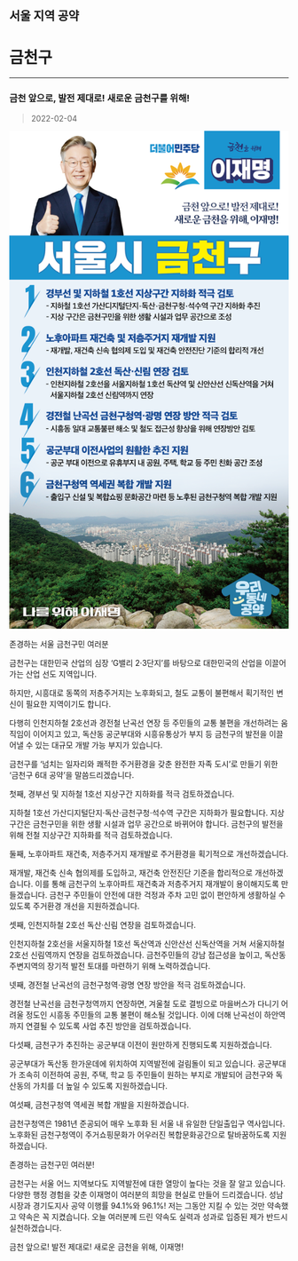 
## 서울 지역 공약

# 금천구

---

### 금천 앞으로, 발전 제대로! 새로운 금천구를 위해!
> 2022-02-04

![금천 지역공약](./005_001_008.png)

존경하는 서울 금천구민 여러분

금천구는 대한민국 산업의 심장 ‘G밸리 2·3단지’를 바탕으로 대한민국의 산업을 이끌어가는 산업 선도 지역입니다.

하지만, 시흥대로 동쪽의 저층주거지는 노후화되고, 철도 교통이 불편해서 획기적인 변신이 필요한 지역이기도 합니다. 

다행히 인천지하철 2호선과 경전철 난곡선 연장 등 주민들의 교통 불편을 개선하려는 움직임이 이어지고 있고, 독산동 공군부대와 시흥유통상가 부지 등 금천구의 발전을 이끌어낼 수 있는 대규모 개발 가능 부지가 있습니다.

금천구를 ‘넘치는 일자리와 쾌적한 주거환경을 갖춘 완전한 자족 도시’로 만들기 위한 ‘금천구 6대 공약’을 말씀드리겠습니다.

첫째, 경부선 및 지하철 1호선 지상구간 지하화를 적극 검토하겠습니다.

지하철 1호선 가산디지털단지·독산·금천구청·석수역 구간은 지하화가 필요합니다. 
지상 구간은 금천구민을 위한 생활 시설과 업무 공간으로 바뀌어야 합니다.
금천구의 발전을 위해 전철 지상구간 지하화를 적극 검토하겠습니다.

둘째, 노후아파트 재건축, 저층주거지 재개발로 주거환경을 획기적으로 개선하겠습니다.

재개발, 재건축 신속 협의제를 도입하고, 재건축 안전진단 기준을 합리적으로 개선하겠습니다. 
이를 통해 금천구의 노후아파트 재건축과 저층주거지 재개발이 용이해지도록 만들겠습니다.
금천구 주민들이 안전에 대한 걱정과 주차 고민 없이 편안하게 생활하실 수 있도록 주거환경 개선을 지원하겠습니다. 

셋째, 인천지하철 2호선 독산·신림 연장을 검토하겠습니다.

인천지하철 2호선을 서울지하철 1호선 독산역과 신안산선 신독산역을 거쳐 서울지하철 2호선 신림역까지 연장을 검토하겠습니다.
금천주민들의 강남 접근성을 높이고, 독산동 주변지역의 장기적 발전 토대를 마련하기 위해 노력하겠습니다.

넷째, 경전철 난곡선의 금천구청역·광명 연장 방안을 적극 검토하겠습니다.

경전철 난곡선을 금천구청역까지 연장하면, 겨울철 도로 결빙으로 마을버스가 다니기 어려울 정도인 시흥동 주민들의 교통 불편이 해소될 것입니다. 
이에 더해 난곡선이 하안역까지 연결될 수 있도록 사업 추진 방안을 검토하겠습니다. 

다섯째, 금천구가 추진하는 공군부대 이전이 원만하게 진행되도록 지원하겠습니다. 

공군부대가 독산동 한가운데에 위치하여 지역발전에 걸림돌이 되고 있습니다. 
공군부대가 조속히 이전하여 공원, 주택, 학교 등 주민들이 원하는 부지로 개발되어 금천구와 독산동의 가치를 더 높일 수 있도록 지원하겠습니다.

여섯째, 금천구청역 역세권 복합 개발을 지원하겠습니다.

금천구청역은 1981년 준공되어 매우 노후화 된 서울 내 유일한 단일출입구 역사입니다.
노후화된 금천구청역이 주거쇼핑문화가 어우러진 복합문화공간으로 탈바꿈하도록 지원하겠습니다. 

존경하는 금천구민 여러분!

금천구는 서울 어느 지역보다도 지역발전에 대한 열망이 높다는 것을 잘 알고 있습니다.
다양한 행정 경험을 갖춘 이재명이 여러분의 희망을 현실로 만들어 드리겠습니다.
성남시장과 경기도지사 공약 이행률 94.1%와 96.1%!
저는 그동안 지킬 수 있는 것만 약속했고 약속은 꼭 지켰습니다.
오늘 여러분께 드린 약속도 실력과 성과로 입증된 제가 반드시 실천하겠습니다.

금천 앞으로! 발전 제대로!
새로운 금천을 위해, 이재명!